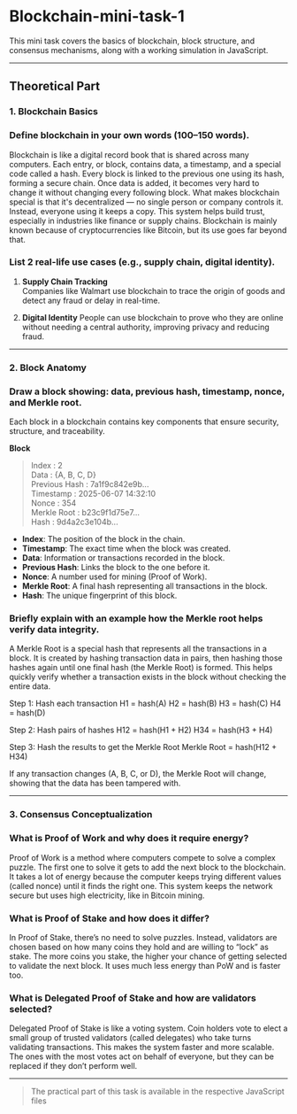 # Blockchain-mini-task-1

This mini task covers the basics of blockchain, block structure, and consensus mechanisms, along with a working simulation in JavaScript.

---

## Theoretical Part

### 1. Blockchain Basics

### Define blockchain in your own words (100–150 words).

Blockchain is like a digital record book that is shared across many computers. Each entry, or block, contains data, a timestamp, and a special code called a hash. Every block is linked to the previous one using its hash, forming a secure chain. Once data is added, it becomes very hard to change it without changing every following block. What makes blockchain special is that it's decentralized — no single person or company controls it. Instead, everyone using it keeps a copy. This system helps build trust, especially in industries like finance or supply chains. Blockchain is mainly known because of cryptocurrencies like Bitcoin, but its use goes far beyond that.


### List 2 real-life use cases (e.g., supply chain, digital identity).

1. **Supply Chain Tracking**  
   Companies like Walmart use blockchain to trace the origin of goods and detect any fraud or delay in real-time.

2. **Digital Identity**
    People can use blockchain to prove who they are online without needing a central authority, improving privacy and reducing fraud.

---

### 2. Block Anatomy

### Draw a block showing: data, previous hash, timestamp, nonce, and Merkle root.

Each block in a blockchain contains key components that ensure security, structure, and traceability.

**Block**
>Index         : 2  
Data          : {A, B, C, D}  
Previous Hash : 7a1f9c842e9b...  
Timestamp     : 2025-06-07 14:32:10  
Nonce         : 354  
Merkle Root   : b23c9f1d75e7...  
Hash          : 9d4a2c3e104b...

 - **Index**: The position of the block in the chain.
 - **Timestamp**: The exact time when the block was created.
 - **Data**: Information or transactions recorded in the block.
 - **Previous Hash**: Links the block to the one before it.
 - **Nonce**: A number used for mining (Proof of Work).
 - **Merkle Root**: A final hash representing all transactions in the block.
 - **Hash**: The unique fingerprint of this block.


### Briefly explain with an example how the Merkle root helps verify data integrity.

  A Merkle Root is a special hash that represents all the transactions in a block. It is created by hashing transaction data in pairs, then hashing those hashes again until    one final hash (the Merkle Root) is formed. This helps quickly verify whether a transaction exists in the block without checking the entire data.
  
  Step 1: Hash each transaction
  H1 = hash(A)
  H2 = hash(B)
  H3 = hash(C)
  H4 = hash(D)

  Step 2: Hash pairs of hashes
  H12 = hash(H1 + H2)
  H34 = hash(H3 + H4)

  Step 3: Hash the results to get the Merkle Root
  Merkle Root = hash(H12 + H34)

  If any transaction changes (A, B, C, or D), the Merkle Root will change, showing that the data has been tampered with.

---

### 3. Consensus Conceptualization

### What is Proof of Work and why does it require energy?
Proof of Work is a method where computers compete to solve a complex puzzle. The first one to solve it gets to add the next block to the blockchain. It takes a lot of energy because the computer keeps trying different values (called nonce) until it finds the right one. This system keeps the network secure but uses high electricity, like in Bitcoin mining.

### What is Proof of Stake and how does it differ?
In Proof of Stake, there’s no need to solve puzzles. Instead, validators are chosen based on how many coins they hold and are willing to “lock” as stake. The more coins you stake, the higher your chance of getting selected to validate the next block. It uses much less energy than PoW and is faster too.

### What is Delegated Proof of Stake and how are validators selected?
Delegated Proof of Stake is like a voting system. Coin holders vote to elect a small group of trusted validators (called delegates) who take turns validating transactions. This makes the system faster and more scalable. The ones with the most votes act on behalf of everyone, but they can be replaced if they don’t perform well.

---
>  The practical part of this task is available in the respective JavaScript files
